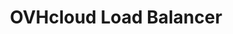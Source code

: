 ---
title: OVHcloud Load Balancer
slug: load-balancer
excerpt: Come utilizzare il Load Balancer OVHcloud
order: 09
---